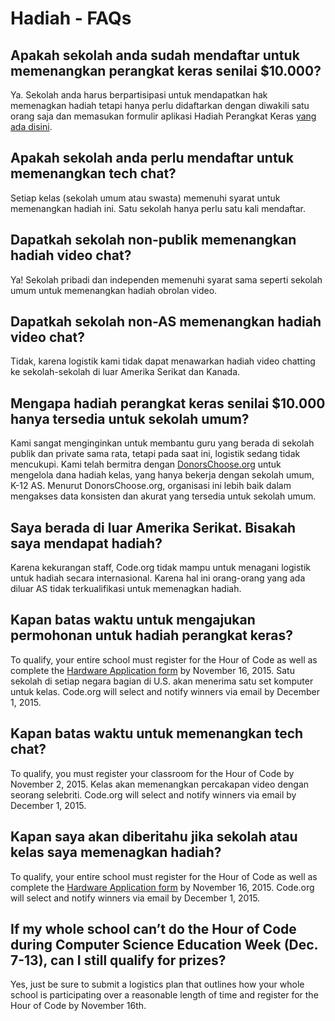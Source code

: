 

# Hadiah - FAQs

## Apakah sekolah anda sudah mendaftar untuk memenangkan perangkat keras senilai $10.000?

Ya. Sekolah anda harus berpartisipasi untuk mendapatkan hak memenagkan hadiah tetapi hanya perlu didaftarkan dengan diwakili satu orang saja dan memasukan formulir aplikasi Hadiah Perangkat Keras [yang ada disini](<%= hoc_uri('/prizes') %>).

## Apakah sekolah anda perlu mendaftar untuk memenangkan tech chat?

Setiap kelas (sekolah umum atau swasta) memenuhi syarat untuk memenangkan hadiah ini. Satu sekolah hanya perlu satu kali mendaftar.

## Dapatkah sekolah non-publik memenangkan hadiah video chat?

Ya! Sekolah pribadi dan independen memenuhi syarat sama seperti sekolah umum untuk memenangkan hadiah obrolan video.

## Dapatkah sekolah non-AS memenangkan hadiah video chat?

Tidak, karena logistik kami tidak dapat menawarkan hadiah video chatting ke sekolah-sekolah di luar Amerika Serikat dan Kanada.

## Mengapa hadiah perangkat keras senilai $10.000 hanya tersedia untuk sekolah umum?

Kami sangat menginginkan untuk membantu guru yang berada di sekolah publik dan private sama rata, tetapi pada saat ini, logistik sedang tidak mencukupi. Kami telah bermitra dengan [DonorsChoose.org](http://donorschoose.org) untuk mengelola dana hadiah kelas, yang hanya bekerja dengan sekolah umum, K-12 AS. Menurut DonorsChoose.org, organisasi ini lebih baik dalam mengakses data konsisten dan akurat yang tersedia untuk sekolah umum.

## Saya berada di luar Amerika Serikat. Bisakah saya mendapat hadiah?

Karena kekurangan staff, Code.org tidak mampu untuk menagani logistik untuk hadiah secara internasional. Karena hal ini orang-orang yang ada diluar AS tidak terkualifikasi untuk memenagkan hadiah.

## Kapan batas waktu untuk mengajukan permohonan untuk hadiah perangkat keras?

To qualify, your entire school must register for the Hour of Code as well as complete the [Hardware Application form](<%= hoc_uri('/prizes') %>) by November 16, 2015. Satu sekolah di setiap negara bagian di U.S. akan menerima satu set komputer untuk kelas. Code.org will select and notify winners via email by December 1, 2015.

## Kapan batas waktu untuk memenangkan tech chat?

To qualify, you must register your classroom for the Hour of Code by November 2, 2015. Kelas akan memenangkan percakapan video dengan seorang selebriti. Code.org will select and notify winners via email by December 1, 2015.

## Kapan saya akan diberitahu jika sekolah atau kelas saya memenagkan hadiah?

To qualify, your entire school must register for the Hour of Code as well as complete the [Hardware Application form](<%= hoc_uri('/prizes') %>) by November 16, 2015. Code.org will select and notify winners via email by December 1, 2015.

## If my whole school can’t do the Hour of Code during Computer Science Education Week (Dec. 7-13), can I still qualify for prizes?

Yes, just be sure to submit a logistics plan that outlines how your whole school is participating over a reasonable length of time and register for the Hour of Code by November 16th.